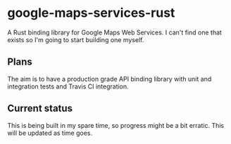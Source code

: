 # google-maps-services-rust
A Rust binding library for Google Maps Web Services. I can't find one that exists so I'm going to start building one myself.

## Plans
The aim is to have a production grade API binding library with unit and integration tests and Travis CI integration.

## Current status
This is being built in my spare time, so progress might be a bit erratic. This will be updated as time goes.
